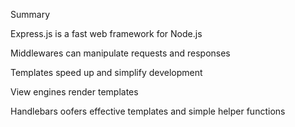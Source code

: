 Summary 

Express.js is a fast web framework for Node.js 

Middlewares can manipulate requests and responses 

Templates speed up and simplify development

View engines render templates 

Handlebars oofers effective templates and simple helper functions
